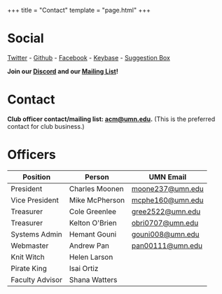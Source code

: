 +++
title = "Contact"
template = "page.html"
+++

Social
=============

[Twitter](https://twitter.com/acmumn) - 
[Github](https://github.com/acmumn) - 
[Facebook](https://www.facebook.com/acmuofmn) - 
[Keybase](https://keybase.io/team/acmumn) -
[Suggestion Box](https://z.umn.edu/suggest_acm)

**Join our [Discord](https://discord.gg/Uzt3adQ) and our [Mailing List](https://z.umn.edu/acmnews)!**

Contact
=======

**Club officer contact/mailing list: [acm@umn.edu](mailto:acm@umn.edu).** (This is the preferred contact for club business.)

Officers
========

| Position             | Person               | UMN Email                                   |
|----------------------|----------------------|---------------------------------------------|
| President            | Charles Moonen       | [moone237@umn.edu](mailto:moone237@umn.edu) |
| Vice President       | Mike McPherson       | [mcphe160@umn.edu](mailto:mcphe160@umn.edu) |
| Treasurer            | Cole Greenlee        | [gree2522@umn.edu](mailto:gree2522@umn.edu) |
| Treasurer            | Kelton O'Brien       | [obri0707@umn.edu](mailto:obri0707@umn.edu) |
| Systems Admin        | Hemant Gouni         | [gouni008@umn.edu](mailto:gouni008@umn.edu) |
| Webmaster            | Andrew Pan           | [pan00111@umn.edu](mailto:pan00111@umn.edu) |
| Knit Witch           | Helen Larson         |                                             |
| Pirate King          | Isai Ortiz           |                                             |
| Faculty Advisor      | Shana Watters        |                                             |
